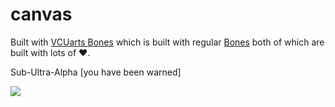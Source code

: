 # canvas
Built with [VCUarts Bones](https://github.com/VCUarts/VCUarts-bones) which is built with regular [Bones](https://github.com/eddiemachado/bones/) both of which are built with lots of &hearts;.

Sub-Ultra-Alpha [you have been warned]

![](http://i.imgur.com/w1skJxF.gif)